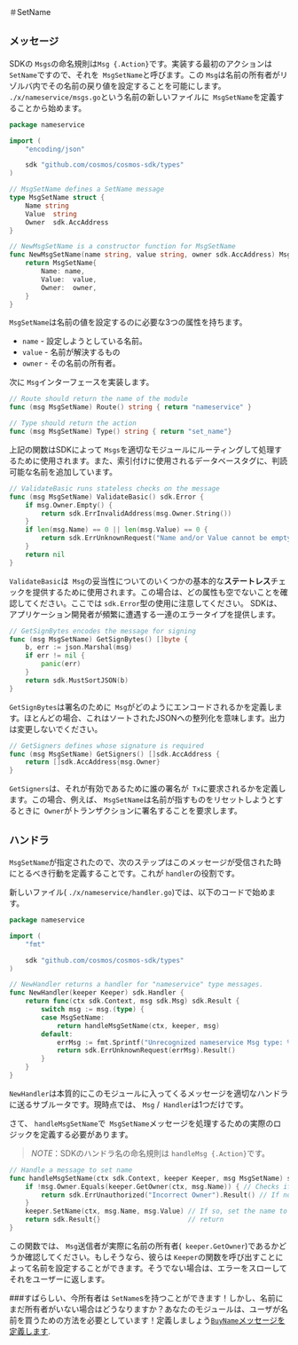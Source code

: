 ＃SetName

## `メッセージ`

SDKの `Msgs`の命名規則は` Msg {.Action} `です。実装する最初のアクションは `SetName`ですので、それを` MsgSetName`と呼びます。この `Msg`は名前の所有者がリゾルバ内でその名前の戻り値を設定することを可能にします。 `./x/nameservice/msgs.go`という名前の新しいファイルに` MsgSetName`を定義することから始めます。

```go
package nameservice

import (
	"encoding/json"

	sdk "github.com/cosmos/cosmos-sdk/types"
)

// MsgSetName defines a SetName message
type MsgSetName struct {
	Name string
	Value  string
	Owner  sdk.AccAddress
}

// NewMsgSetName is a constructor function for MsgSetName
func NewMsgSetName(name string, value string, owner sdk.AccAddress) MsgSetName {
	return MsgSetName{
		Name: name,
		Value:  value,
		Owner:  owner,
	}
}
```

`MsgSetName`は名前の値を設定するのに必要な3つの属性を持ちます。

 -  `name`  - 設定しようとしている名前。
 -  `value`  - 名前が解決するもの
 -  `owner`  - その名前の所有者。

次に `Msg`インターフェースを実装します。

```go
// Route should return the name of the module
func (msg MsgSetName) Route() string { return "nameservice" }

// Type should return the action
func (msg MsgSetName) Type() string { return "set_name"}
```

上記の関数はSDKによって `Msgs`を適切なモジュールにルーティングして処理するために使用されます。また、索引付けに使用されるデータベースタグに、判読可能な名前を追加しています。

```go
// ValidateBasic runs stateless checks on the message
func (msg MsgSetName) ValidateBasic() sdk.Error {
	if msg.Owner.Empty() {
		return sdk.ErrInvalidAddress(msg.Owner.String())
	}
	if len(msg.Name) == 0 || len(msg.Value) == 0 {
		return sdk.ErrUnknownRequest("Name and/or Value cannot be empty")
	}
	return nil
}
```

`ValidateBasic`は` Msg`の妥当性についてのいくつかの基本的な**ステートレス**チェックを提供するために使用されます。この場合は、どの属性も空でないことを確認してください。ここでは `sdk.Error`型の使用に注意してください。 SDKは、アプリケーション開発者が頻繁に遭遇する一連のエラータイプを提供します。

```go
// GetSignBytes encodes the message for signing
func (msg MsgSetName) GetSignBytes() []byte {
	b, err := json.Marshal(msg)
	if err != nil {
		panic(err)
	}
	return sdk.MustSortJSON(b)
}
```

`GetSignBytes`は署名のために` Msg`がどのようにエンコードされるかを定義します。ほとんどの場合、これはソートされたJSONへの整列化を意味します。出力は変更しないでください。

```go
// GetSigners defines whose signature is required
func (msg MsgSetName) GetSigners() []sdk.AccAddress {
	return []sdk.AccAddress{msg.Owner}
}
```

`GetSigners`は、それが有効であるために誰の署名が` Tx`に要求されるかを定義します。この場合、例えば、 `MsgSetName`は名前が指すものをリセットしようとするときに` Owner`がトランザクションに署名することを要求します。

## `ハンドラ`

`MsgSetName`が指定されたので、次のステップはこのメッセージが受信された時にとるべき行動を定義することです。これが `handler`の役割です。

新しいファイル( `./x/nameservice/handler.go`)では、以下のコードで始めます。

```go
package nameservice

import (
	"fmt"

	sdk "github.com/cosmos/cosmos-sdk/types"
)

// NewHandler returns a handler for "nameservice" type messages.
func NewHandler(keeper Keeper) sdk.Handler {
	return func(ctx sdk.Context, msg sdk.Msg) sdk.Result {
		switch msg := msg.(type) {
		case MsgSetName:
			return handleMsgSetName(ctx, keeper, msg)
		default:
			errMsg := fmt.Sprintf("Unrecognized nameservice Msg type: %v", msg.Type())
			return sdk.ErrUnknownRequest(errMsg).Result()
		}
	}
}
```

`NewHandler`は本質的にこのモジュールに入ってくるメッセージを適切なハンドラに送るサブルータです。現時点では、 `Msg` /` Handler`は1つだけです。

さて、 `handleMsgSetName`で` MsgSetName`メッセージを処理するための実際のロジックを定義する必要があります。

> _*NOTE*_：SDKのハンドラ名の命名規則は `handleMsg {.Action}`です。

```go
// Handle a message to set name
func handleMsgSetName(ctx sdk.Context, keeper Keeper, msg MsgSetName) sdk.Result {
	if !msg.Owner.Equals(keeper.GetOwner(ctx, msg.Name)) { // Checks if the the msg sender is the same as the current owner
		return sdk.ErrUnauthorized("Incorrect Owner").Result() // If not, throw an error
	}
	keeper.SetName(ctx, msg.Name, msg.Value) // If so, set the name to the value specified in the msg.
	return sdk.Result{}                      // return
}
```

この関数では、 `Msg`送信者が実際に名前の所有者(` keeper.GetOwner`)であるかどうか確認してください。もしそうなら、彼らは `Keeper`の関数を呼び出すことによって名前を設定することができます。そうでない場合は、エラーをスローしてそれをユーザーに返します。

###すばらしい、今所有者は `SetName`sを持つことができます！しかし、名前にまだ所有者がいない場合はどうなりますか？あなたのモジュールは、ユーザが名前を買うための方法を必要としています！定義しましょう[`BuyName`メッセージを定義します](./buy-name.md).
